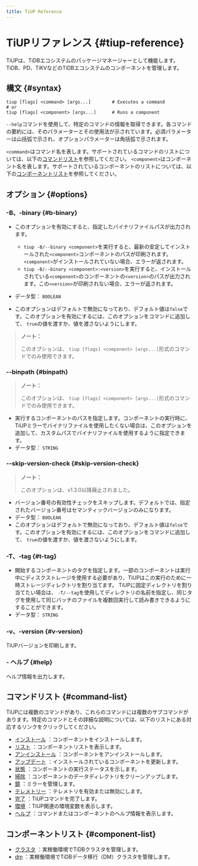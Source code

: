 ```yaml
---
title: TiUP Reference
---
```


# TiUPリファレンス {#tiup-reference}

TiUPは、TiDBエコシステムのパッケージマネージャーとして機能します。 TiDB、PD、TiKVなどのTiDBエコシステムのコンポーネントを管理します。

## 構文 {#syntax}

```shell
tiup [flags] <command> [args...]        # Executes a command
# or
tiup [flags] <component> [args...]      # Runs a component
```

`--help`コマンドを使用して、特定のコマンドの情報を取得できます。各コマンドの要約には、そのパラメーターとその使用法が示されています。必須パラメーターは山括弧で示され、オプションパラメーターは角括弧で示されます。

`<command>`はコマンド名を表します。サポートされているコマンドのリストについては、以下の[コマンドリスト](#command-list)を参照してください。 `<component>`はコンポーネント名を表します。サポートされているコンポーネントのリストについては、以下の[コンポーネントリスト](#component-list)を参照してください。

## オプション {#options}

### -B、-binary {#b-binary}

-   このオプションを有効にすると、指定したバイナリファイルパスが出力されます。

    -   `tiup -B/--binary <component>`を実行すると、最新の安定してインストールされた`<component>`コンポーネントのパスが印刷されます。 `<component>`がインストールされていない場合、エラーが返されます。
    -   `tiup -B/--binary <component>:<version>`を実行すると、インストールされている`<component>`のコンポーネントの`<version>`のパスが出力されます。この`<version>`が印刷されない場合、エラーが返されます。

-   データ型： `BOOLEAN`

-   このオプションはデフォルトで無効になっており、デフォルト値は`false`です。このオプションを有効にするには、このオプションをコマンドに追加して、 `true`の値を渡すか、値を渡さないようにします。

> **ノート：**
>
> このオプションは、 `tiup [flags] <component> [args...]`形式のコマンドでのみ使用できます。

### --binpath {#binpath}

> **ノート：**
>
> このオプションは、 `tiup [flags] <component> [args...]`形式のコマンドでのみ使用できます。

-   実行するコンポーネントのパスを指定します。コンポーネントの実行時に、TiUPミラーでバイナリファイルを使用したくない場合は、このオプションを追加して、カスタムパスでバイナリファイルを使用するように指定できます。
-   データ型： `STRING`

### --skip-version-check {#skip-version-check}

> **ノート：**
>
> このオプションは、v1.3.0以降廃止されました。

-   バージョン番号の有効性チェックをスキップします。デフォルトでは、指定されたバージョン番号はセマンティックバージョンのみになります。
-   データ型： `BOOLEAN`
-   このオプションはデフォルトで無効になっており、デフォルト値は`false`です。このオプションを有効にするには、このオプションをコマンドに追加して、 `true`の値を渡すか、値を渡さないようにします。

### -T、-tag {#t-tag}

-   開始するコンポーネントのタグを指定します。一部のコンポーネントは実行中にディスクストレージを使用する必要があり、TiUPはこの実行のために一時ストレージディレクトリを割り当てます。 TiUPに固定ディレクトリを割り当てたい場合は、 `-T/--tag`を使用してディレクトリの名前を指定し、同じタグを使用して同じバッチのファイルを複数回実行して読み書きできるようにすることができます。
-   データ型： `STRING`

### -v、-version {#v-version}

TiUPバージョンを印刷します。

### - ヘルプ {#help}

ヘルプ情報を出力します。

## コマンドリスト {#command-list}

TiUPには複数のコマンドがあり、これらのコマンドには複数のサブコマンドがあります。特定のコマンドとその詳細な説明については、以下のリストにある対応するリンクをクリックしてください。

-   [インストール](/tiup/tiup-command-install.md) ：コンポーネントをインストールします。
-   [リスト](/tiup/tiup-command-list.md) ：コンポーネントリストを表示します。
-   [アンインストール](/tiup/tiup-command-uninstall.md) ：コンポーネントをアンインストールします。
-   [アップデート](/tiup/tiup-command-update.md) ：インストールされているコンポーネントを更新します。
-   [状態](/tiup/tiup-command-status.md) ：コンポーネントの実行ステータスを示します。
-   [掃除](/tiup/tiup-command-clean.md) ：コンポーネントのデータディレクトリをクリーンアップします。
-   [鏡](/tiup/tiup-command-mirror.md) ：ミラーを管理します。
-   [テレメトリー](/tiup/tiup-command-telemetry.md) ：テレメトリを有効または無効にします。
-   [完了](/tiup/tiup-command-completion.md) ：TiUPコマンドを完了します。
-   [環境](/tiup/tiup-command-env.md) ：TiUP関連の環境変数を表示します。
-   [ヘルプ](/tiup/tiup-command-help.md) ：コマンドまたはコンポーネントのヘルプ情報を表示します。

## コンポーネントリスト {#component-list}

-   [クラスタ](/tiup/tiup-component-cluster.md) ：実稼働環境でTiDBクラスタを管理します。
-   [dm](/tiup/tiup-component-dm.md) ：実稼働環境でTiDBデータ移行（DM）クラスタを管理します。
